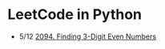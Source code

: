 
# LeetCode in Python

- 5/12 [2094. Finding 3-Digit Even Numbers](https://leetcode.com/problems/finding-3-digit-even-numbers)
